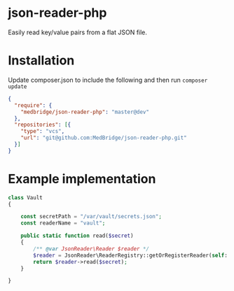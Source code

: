 # json-reader-php

Easily read key/value pairs from a flat JSON file. 

# Installation

Update composer.json to include the following and then run `composer update`

```json
{
  "require": {
    "medbridge/json-reader-php": "master@dev"
  },
  "repositories": [{
    "type": "vcs",
    "url": "git@github.com:MedBridge/json-reader-php.git"
  }]
}
```

# Example implementation

```php
class Vault
{

    const secretPath = "/var/vault/secrets.json";
    const readerName = "vault";

    public static function read($secret)
    {
        /** @var JsonReader\Reader $reader */
        $reader = JsonReader\ReaderRegistry::getOrRegisterReader(self::readerName, self::secretPath);
        return $reader->read($secret);
    }

}
```
